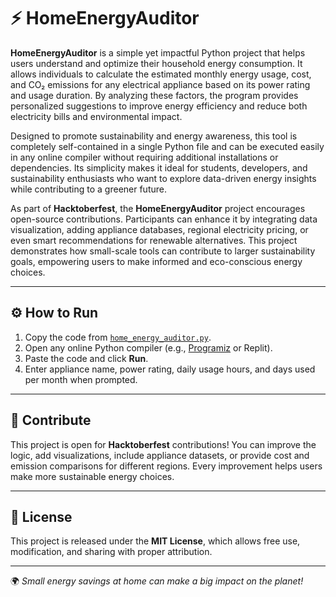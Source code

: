 # ⚡ HomeEnergyAuditor

**HomeEnergyAuditor** is a simple yet impactful Python project that helps users understand and optimize their household energy consumption. It allows individuals to calculate the estimated monthly energy usage, cost, and CO₂ emissions for any electrical appliance based on its power rating and usage duration. By analyzing these factors, the program provides personalized suggestions to improve energy efficiency and reduce both electricity bills and environmental impact.

Designed to promote sustainability and energy awareness, this tool is completely self-contained in a single Python file and can be executed easily in any online compiler without requiring additional installations or dependencies. Its simplicity makes it ideal for students, developers, and sustainability enthusiasts who want to explore data-driven energy insights while contributing to a greener future.

As part of **Hacktoberfest**, the **HomeEnergyAuditor** project encourages open-source contributions. Participants can enhance it by integrating data visualization, adding appliance databases, regional electricity pricing, or even smart recommendations for renewable alternatives. This project demonstrates how small-scale tools can contribute to larger sustainability goals, empowering users to make informed and eco-conscious energy choices.

---

## ⚙️ How to Run

1. Copy the code from [`home_energy_auditor.py`](home_energy_auditor.py).  
2. Open any online Python compiler (e.g., [Programiz](https://www.programiz.com/python/online-compiler) or Replit).  
3. Paste the code and click **Run**.  
4. Enter appliance name, power rating, daily usage hours, and days used per month when prompted.  

---

## 🖤 Contribute

This project is open for **Hacktoberfest** contributions! You can improve the logic, add visualizations, include appliance datasets, or provide cost and emission comparisons for different regions. Every improvement helps users make more sustainable energy choices.

---

## 📜 License

This project is released under the **MIT License**, which allows free use, modification, and sharing with proper attribution.

---

🌍 *Small energy savings at home can make a big impact on the planet!*
